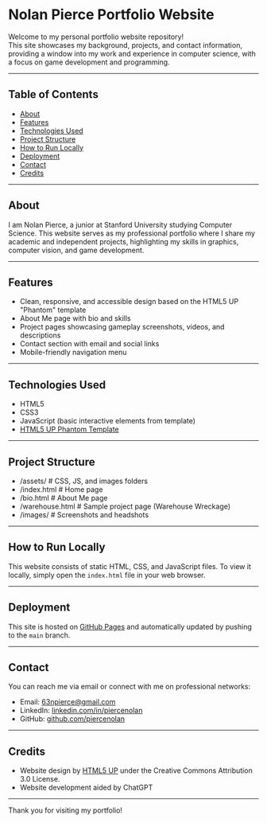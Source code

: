 # Nolan Pierce Portfolio Website

Welcome to my personal portfolio website repository!  
This site showcases my background, projects, and contact information, providing a window into my work and experience in computer science, with a focus on game development and programming.

---

## Table of Contents

- [About](#about)  
- [Features](#features)  
- [Technologies Used](#technologies-used)  
- [Project Structure](#project-structure)  
- [How to Run Locally](#how-to-run-locally)  
- [Deployment](#deployment)  
- [Contact](#contact)  
- [Credits](#credits)  

---

## About

I am Nolan Pierce, a junior at Stanford University studying Computer Science. This website serves as my professional portfolio where I share my academic and independent projects, highlighting my skills in graphics, computer vision, and game development.

---

## Features

- Clean, responsive, and accessible design based on the HTML5 UP "Phantom" template  
- About Me page with bio and skills  
- Project pages showcasing gameplay screenshots, videos, and descriptions  
- Contact section with email and social links  
- Mobile-friendly navigation menu  

---

## Technologies Used

- HTML5  
- CSS3  
- JavaScript (basic interactive elements from template)  
- [HTML5 UP Phantom Template](https://html5up.net/phantom)  

---

## Project Structure

- /assets/ # CSS, JS, and images folders
- /index.html # Home page
- /bio.html # About Me page
- /warehouse.html # Sample project page (Warehouse Wreckage)
- /images/ # Screenshots and headshots

---

## How to Run Locally

This website consists of static HTML, CSS, and JavaScript files. To view it locally, simply open the `index.html` file in your web browser.

---

## Deployment

This site is hosted on [GitHub Pages](https://piercenolan.github.io/) and automatically updated by pushing to the `main` branch.

---

## Contact

You can reach me via email or connect with me on professional networks:

- Email: [63npierce@gmail.com](mailto:63npierce@gmail.com)  
- LinkedIn: [linkedin.com/in/piercenolan](https://www.linkedin.com/in/piercenolan/)  
- GitHub: [github.com/piercenolan](https://github.com/piercenolan)  

---

## Credits

- Website design by [HTML5 UP](https://html5up.net) under the Creative Commons Attribution 3.0 License.
- Website development aided by ChatGPT

---

Thank you for visiting my portfolio!